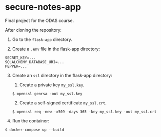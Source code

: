 # secure-notes-app
Final project for the ODAS course.

After cloning the repository:
1. Go to the `flask-app` directory.

2. Create a `.env` file in the flask-app directory:
```
SECRET_KEY=...
SQLALCHEMY_DATABASE_URI=...
PEPPER=...
```

3. Create an `ssl` directory in the flask-app directory:
    1. Create a private key `my_ssl.key`.
    ```
    $ openssl genrsa -out my_ssl.key
    ```
    2. Create a self-signed certificate `my_ssl.crt`.
    ```
    $ openssl req -new -x509 -days 365 -key my_ssl.key -out my_ssl.crt
    ```

4. Run the container:
```
$ docker-compose up --build
```